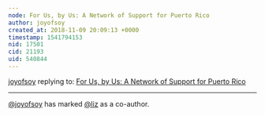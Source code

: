 ```yaml
---
node: For Us, by Us: A Network of Support for Puerto Rico
author: joyofsoy
created_at: 2018-11-09 20:09:13 +0000
timestamp: 1541794153
nid: 17501
cid: 21193
uid: 540844
---
```




[joyofsoy](../profile/joyofsoy) replying to: [For Us, by Us: A Network of Support for Puerto Rico](../notes/joyofsoy/11-09-2018/for-us-by-us-a-network-of-support-for-puerto-rico)

----
 [@joyofsoy](/profile/joyofsoy) has marked [@liz](/profile/liz) as a co-author. 